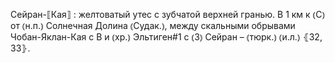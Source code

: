 ---
---

Сейран-⟦Кая⟧
: желтоватый утес с зубчатой верхней гранью. В 1 км к ⦅С⦆ от ⦅н.п.⦆ Солнечная Долина ⦅Судак.⦆, между скальными обрывами Чобан-Яклан-Кая с В и ⦅хр.⦆ Эльтиген#1 с ⦅З⦆ Сейран – ⦅тюрк.⦆ ⦅и.л.⦆ ⦃З2, З3⦄.
